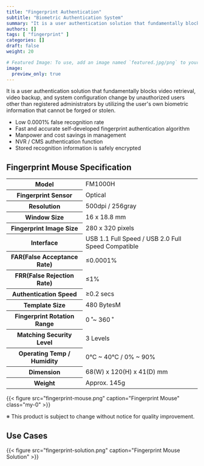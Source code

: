 ```yaml
---
title: "Fingerprint Authentication"
subtitle: "Biometric Authentication System"
summary: "It is a user authentication solution that fundamentally blocks video retrieval, video backup, and system configuration change by unauthorized users other than registered administrators by utilizing the user's own biometric information that cannot be forged or stolen."
authors: []
tags: [ "fingerprint" ]
categories: []
draft: false
weight: 20

# Featured Image: To use, add an image named `featured.jpg/png` to your page's folder.
image:
  preview_only: true
---
```


It is a user authentication solution that fundamentally blocks video retrieval, video backup, and system configuration change by unauthorized users other than registered administrators by utilizing the user's own biometric information that cannot be forged or stolen.

- Low 0.0001% false recognition rate
- Fast and accurate self-developed fingerprint authentication algorithm
- Manpower and cost savings in management
- NVR / CMS authentication function
- Stored recognition information is safely encrypted

## Fingerprint Mouse Specification

<div class="container">
<div class="row align-items-center">
<div class="col-12 col-sm-8">

<table class="spec">
<tbody>
<tr><th>Model</th><td>FM1000H</td></tr>
<tr><th>Fingerprint Sensor</th><td>Optical</td></tr>
<tr><th>Resolution</th><td>500dpi / 256gray</td></tr>
<tr><th>Window Size</th><td>16 x 18.8 mm</td></tr>
<tr><th>Fingerprint Image Size</th><td>280 x 320 pixels</td></tr>
<tr><th>Interface</th><td>USB 1.1 Full Speed / USB 2.0 Full Speed Compatible</td></tr>
<tr><th>FAR(False Acceptance Rate)</th><td> ≤0.0001%</td></tr>
<tr><th>FRR(False Rejection Rate)</th><td>≤1%</td></tr>
<tr><th>Authentication Speed</th><td>≥0.2 secs</td></tr>
<tr><th>Template Size</th><td>480 BytesM</td></tr>
<tr><th>Fingerprint Rotation Range</th><td>0 ̊ ~ 360 ̊</td></tr>
<tr><th>Matching Security Level</th><td>3 Levels</td></tr>
<tr><th>Operating Temp / Humidity</th><td>0°C ~ 40°C / 0% ~ 90%</td></tr>
<tr><th>Dimension</th><td>68(W) x 120(H) x 41(D) mm</td></tr>
<tr><th>Weight</th><td>Approx. 145g</td></tr>
</tbody>
</table>

</div>
<div class="col-12 col-sm-4">

{{< figure src="fingerprint-mouse.png" caption="Fingerprint Mouse" class="my-0" >}}

</div>
</div>
</div>

※ This product is subject to change without notice for quality improvement.

## Use Cases

{{< figure src="fingerprint-solution.png" caption="Fingerprint Mouse Solution" >}}
